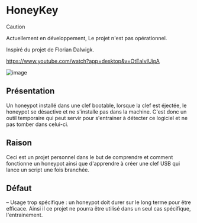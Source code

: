 # HoneyKey

> [!CAUTION]
> Actuellement en développement, Le projet n'est pas opérationnel.

Inspiré du projet de Florian Dalwigk.

https://www.youtube.com/watch?app=desktop&v=OtEaIvIUipA

![image](https://github.com/user-attachments/assets/612d7f80-0de2-4a8b-98de-c95a105cc511)


## Présentation

Un honeypot installé dans une clef bootable, lorsque la clef est éjectée, le honeypot se désactive et ne s'installe pas dans la machine.
C'est donc un outil temporaire qui peut servir pour s'entrainer à détecter ce logiciel et ne pas tomber dans celui-ci.

## Raison

Ceci est un projet personnel dans le but de comprendre et comment fonctionne un honeypot ainsi que d'apprendre à créer une clef USB qui lance un script une fois branchée.

## Défaut

– Usage trop spécifique : un honeypot doit durer sur le long terme pour être efficace. Ainsi il ce projet ne pourra être utilisé dans un seul cas spécifique, l'entrainement.
